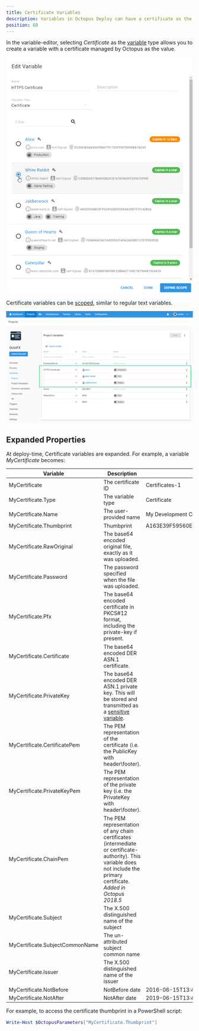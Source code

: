 ```yaml
---
title: Certificate Variables
description: Variables in Octopus Deploy can have a certificate as the value
position: 60
---
```


In the variable-editor, selecting *Certificate* as the [variable](/docs/deployment-process/variables/index.md) type allows you to create a variable with a certificate managed by Octopus as the value.

![](images/certificate-variable-select.png)

Certificate variables can be [scoped](/docs/deployment-process/variables/index.md#scoping-variables), similar to regular text variables.

![](images/certificate-variables-scoped.png)

## Expanded Properties

At deploy-time, Certificate variables are expanded. For example, a variable _MyCertificate_ becomes:

| Variable                        | Description                                            | Example value |
| ----------------------          | ------------------                                     | ------------- |
| MyCertificate                   | The certificate ID                                     | Certificates-1 |
| MyCertificate.Type              | The variable type                                      | Certificate
| MyCertificate.Name              | The user-provided name                                 | My Development Certificate
| MyCertificate.Thumbprint        | Thumbprint                                             | A163E39F59560E6FE33A0299D19124B242D9B37E
| MyCertificate.RawOriginal       | The base64 encoded original file, exactly as it was uploaded. |
| MyCertificate.Password          | The password specified when the file was uploaded. |
| MyCertificate.Pfx               | The base64 encoded certificate in PKCS#12 format, including the private-key if present.  |
| MyCertificate.Certificate       | The base64 encoded DER ASN.1 certificate.              |
| MyCertificate.PrivateKey        | The base64 encoded DER ASN.1 private key. This will be stored and transmitted as a [sensitive variable](/docs/deployment-process/variables/sensitive-variables.md).                |
| MyCertificate.CertificatePem    | The PEM representation of the certificate (i.e. the PublicKey with header\footer).  |
| MyCertificate.PrivateKeyPem     | The PEM representation of the private key (i.e. the PrivateKey with header\footer).  |
| MyCertificate.ChainPem    | The PEM representation of any chain certificates (intermediate or certificate-authority). This variable does not include the primary certificate. _Added in Octopus 2018.5_|
| MyCertificate.Subject           | The X.500 distinguished name of the subject            |
| MyCertificate.SubjectCommonName | The un-attributed subject common name            |
| MyCertificate.Issuer            | The X.500 distinguished name of the issuer             |
| MyCertificate.NotBefore         | NotBefore date | 2016-06-15T13:45:30.0000000-07:00
| MyCertificate.NotAfter         | NotAfter date | 2019-06-15T13:45:30.0000000-07:00

For example, to access the certificate thumbprint in a PowerShell script:

```powershell
Write-Host $OctopusParameters["MyCertificate.Thumbprint"]
```

